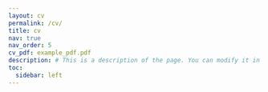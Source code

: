 ```yaml
---
layout: cv
permalink: /cv/
title: cv
nav: true
nav_order: 5
cv_pdf: example_pdf.pdf
description: # This is a description of the page. You can modify it in 'pages/_cv.md'. You can also change or remove the top pdf download button.
toc:
  sidebar: left
---
```

